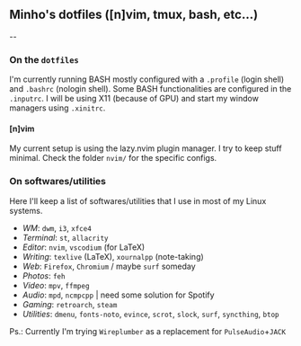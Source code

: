 ## Minho's dotfiles ([n]vim, tmux, bash, etc...)
--

### On the `dotfiles`
I'm currently running BASH mostly configured with a `.profile` (login shell) and `.bashrc` (nologin shell).
Some BASH functionalities are configured in the `.inputrc`.
I will be using X11 (because of GPU) and start my window managers using `.xinitrc`.

#### [n]vim

My current setup is using the lazy.nvim plugin manager.
I try to keep stuff minimal. Check the folder `nvim/` for the specific configs.

### On softwares/utilities

Here I'll keep a list of softwares/utilities that I use in most of my Linux systems.

- *WM*: `dwm`, `i3`, `xfce4`
- *Terminal*: `st`, `allacrity`
- *Editor*: `nvim`, `vscodium` (for LaTeX)
- *Writing*: `texlive` (LaTeX), `xournalpp` (note-taking)
- *Web*: `Firefox`, `Chromium` / maybe `surf` someday
- *Photos*: `feh`
- *Video*: `mpv`, `ffmpeg`
- *Audio*: `mpd`, `ncmpcpp` | need some solution for Spotify
- *Gaming*: `retroarch`, `steam`
- *Utilities*: `dmenu`, `fonts-noto`, `evince`, `scrot`, `slock`, `surf`, `syncthing`, `btop`

Ps.: Currently I'm trying `Wireplumber` as a replacement for `PulseAudio`+`JACK`
